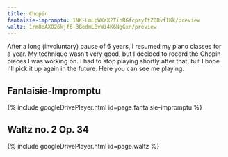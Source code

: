 ```yaml
---
title: Chopin
fantaisie-impromptu: 1NK-LmLpWXaX2TinRGfcpsyItZQBvfIKk/preview
waltz: 1rm8oAXO26kjf6-3BedmLBvWi4K6NgGxn/preview
---
```


After a long (involuntary) pause of 6 years, I resumed my piano classes for a year. My technique wasn't very good, but I decided to record the Chopin pieces I was working on. I had to stop playing shortly after that, but I hope I'll pick it up again in the future. Here you can see me playing.

## Fantaisie-Impromptu

{% include googleDrivePlayer.html id=page.fantaisie-impromptu %}


## Waltz no. 2 Op. 34

{% include googleDrivePlayer.html id=page.waltz %}


